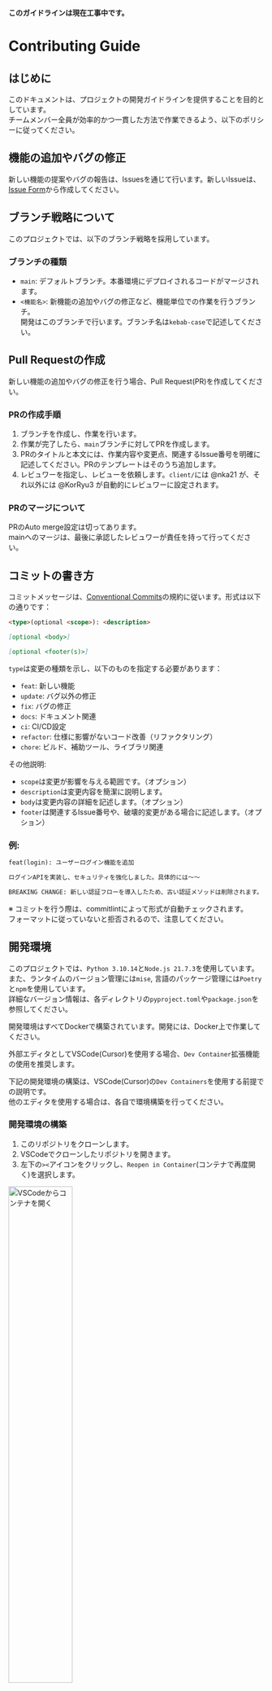 **このガイドラインは現在工事中です。**


# Contributing Guide

## はじめに
このドキュメントは、プロジェクトの開発ガイドラインを提供することを目的としています。<br>
チームメンバー全員が効率的かつ一貫した方法で作業できるよう、以下のポリシーに従ってください。

## 機能の追加やバグの修正
新しい機能の提案やバグの報告は、Issuesを通じて行います。新しいIssueは、[Issue Form](工事中)から作成してください。

## ブランチ戦略について
このプロジェクトでは、以下のブランチ戦略を採用しています。

### ブランチの種類
- `main`: デフォルトブランチ。本番環境にデプロイされるコードがマージされます。
- `<機能名>`: 新機能の追加やバグの修正など、機能単位での作業を行うブランチ。<br>
  開発はこのブランチで行います。ブランチ名は`kebab-case`で記述してください。

## Pull Requestの作成
新しい機能の追加やバグの修正を行う場合、Pull Request(PR)を作成してください。<br>

### PRの作成手順
1. ブランチを作成し、作業を行います。
2. 作業が完了したら、`main`ブランチに対してPRを作成します。
3. PRのタイトルと本文には、作業内容や変更点、関連するIssue番号を明確に記述してください。PRのテンプレートはそのうち追加します。
4. レビュワーを指定し、レビューを依頼します。`client/`には @nka21 が、それ以外には @KorRyu3 が自動的にレビュワーに設定されます。

### PRのマージについて
PRのAuto merge設定は切ってあります。<br>
mainへのマージは、最後に承認したレビュワーが責任を持って行ってください。

## コミットの書き方
コミットメッセージは、[Conventional Commits](https://www.conventionalcommits.org/ja/v1.0.0/)の規約に従います。形式は以下の通りです：
```md
<type>(optional <scope>): <description>

[optional <body>]

[optional <footer(s)>]
```
`type`は変更の種類を示し、以下のものを指定する必要があります：
- `feat`: 新しい機能
- `update`: バグ以外の修正
- `fix`: バグの修正
- `docs`: ドキュメント関連
- `ci`: CI/CD設定
- `refactor`: 仕様に影響がないコード改善（リファクタリング）
- `chore`: ビルド、補助ツール、ライブラリ関連

その他説明:
- `scope`は変更が影響を与える範囲です。（オプション）
- `description`は変更内容を簡潔に説明します。
- `body`は変更内容の詳細を記述します。（オプション）
- `footer`は関連するIssue番号や、破壊的変更がある場合に記述します。（オプション）

### 例:
```md
feat(login): ユーザーログイン機能を追加

ログインAPIを実装し、セキュリティを強化しました。具体的には〜〜

BREAKING CHANGE: 新しい認証フローを導入したため、古い認証メソッドは削除されます。
```

※ コミットを行う際は、commitlintによって形式が自動チェックされます。<br>
フォーマットに従っていないと拒否されるので、注意してください。

<!-- 開発環境について -->

## 開発環境
このプロジェクトでは、`Python 3.10.14`と`Node.js 21.7.3`を使用しています。<br>
また、ランタイムのバージョン管理には`mise`, 言語のパッケージ管理には`Poetry`と`npm`を使用しています。<br>
詳細なバージョン情報は、各ディレクトリの`pyproject.toml`や`package.json`を参照してください。

開発環境はすべてDockerで構築されています。開発には、Docker上で作業してください。

外部エディタとしてVSCode(Cursor)を使用する場合、`Dev Container`拡張機能の使用を推奨します。

下記の開発環境の構築は、VSCode(Cursor)の`Dev Containers`を使用する前提での説明です。<br>
他のエディタを使用する場合は、各自で環境構築を行ってください。

### 開発環境の構築

1. このリポジトリをクローンします。
2. VSCodeでクローンしたリポジトリを開きます。
3. 左下の`><`アイコンをクリックし、`Reopen in Container`(コンテナで再度開く)を選択します。

<img src=".github/assets/contributing/step1_open_remote_container.png" width="50%" alt="VSCodeからコンテナを開く"/>

4. コンテナが起動したら、新規ターミナルを開き、`mise`コマンドを使用してセットアップをします。
```bash
# プロジェクト全体のセットアップ
# /workspaceにいることを確認してください
mise run setup

# client/のセットアップ
cd /workspace/client && mise run setup-client-dev

# server/のセットアップ
cd /workspace/server && mise run setup-server-dev
```

<img src="./assets/contributing/step2_run_command_in_container.png" width="50%" alt="コンテナ内でコマンド実行"/>

5. Gitに接続するために、`git config`を設定します。
```bash
# ユーザー名とメールアドレスを設定
# ローカルの設定を引っ張ってくると楽です
git config --global user.name "Your Name"
git config --global user.email "Your Email"

# commitを行う際のエディタを設定(optional)
# VSCodeを使用する場合
git config --global core.editor "code --wait"
```

#### 環境から抜ける
Dev Containersから抜ける場合は、左下の`><`アイコンをクリックし、リモート接続を切断します。

また、ローカルのターミナルで、`docker container stop <コンテナ名>`でコンテナを止めてください。<br>
コンテナ名は、`docker ps`で、現在アクティベートされているコンテナ一覧が見れます。

<img src="./assets/contributing/step3_exit_container.png" width="50%" alt="リモートコンテナから切断する"/>

#### Docker内のGitでのssh接続について
Docker内での`git push`や`pull`の際に、ssh接続を使用する場合は、「[Visual Studio CodeのRemote ContainersからもGitを使う方法 - おかしんワークス](https://okash1n.works/posts/how-to-use-git-inside-vscode-dev-container/)」を参考に設定してください。<br>
Docker外でのssh接続に比べてやや複雑ですが、毎回パスワードを入力する手間が省けるため、おすすめです。

#### おまけ
今回、Docker内のTerminalのPromptを見やすくするためにStarshipを導入しています。<br>
自分好みな設定に変更したい場合、`~/.config/starship.toml`を編集してください。<br>
Fontを変えたりしてもいいかもしれません。

### CIについて
最後に、このプロジェクトで使用予定のCIを説明します。<br>
CIは、`git commit`前のフックと、PR作成時に自動チェックが行われます。

詳細は [#6](https://github.com/dz0o0/Taltner/issues/6) を参照してください。

#### Python
- `Ruff`: リンター・フォーマッター
- `mypy`: 静的型チェッカー
#### Node.js
- `ESLint`: リンター
- `Prettier`: フォーマッター
#### その他
- `commitlint`: コミットメッセージの形式チェック

<!-- README -->

## READMEについて
トップレベルのREADME.mdは、プロジェクトの概要や使い方を記述しています。

また、`client/`, `server/`などのサブディレクトリにはそのディレクトリ内のファイル構成や使い方に関するREADME.mdを配置します。(仮)

<!-- miseのタスク -->

## miseのタスク設定
miseでは、`mise run <task name>`で実行できるタスク(コマンド)を設定できます。<br>
コマンドを短縮したり、複数のコマンドをまとめたりすることができます。

現在設定しているタスクは、全て`.mise.toml`に記述されています。<br>
タスクの追加は大歓迎ですが、既存のタスクの変更を行う場合は、事前に`Issue`を立ててください。

### 記述方法:

```toml
# miseで実行するタスクの設定

[tasks.<task name>]  # コマンド名
description = ""  # 説明
run = "<command>"  # 実行したいコマンド
```
### 例:
`mise run hello`コマンドで`echo Hello World`と`touch hello.txt`を実行するタスク
```toml
# mise run hello
[tasks.hello]
description = "Hello World"
run = "echo Hello World && touch hello.txt"
```

